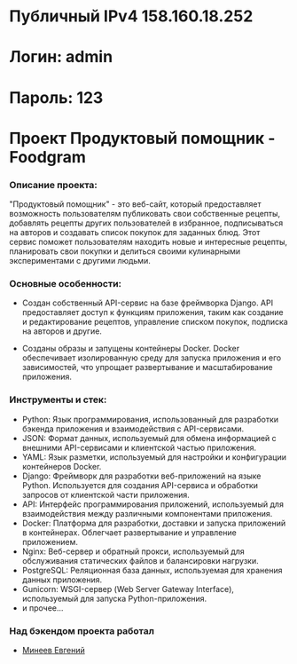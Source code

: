 # Публичный IPv4 158.160.18.252
# Логин: admin    
# Пароль: 123

# Проект Продуктовый помощник - Foodgram
### Описание проекта:

"Продуктовый помощник" - это веб-сайт, который предоставляет возможность пользователям публиковать свои собственные рецепты, добавлять рецепты других пользователей в избранное, подписываться на авторов и создавать список покупок для заданных блюд. Этот сервис поможет пользователям находить новые и интересные рецепты, планировать свои покупки и делиться своими кулинарными экспериментами с другими людьми.

### Основные особенности:

- Создан собственный API-сервис на базе фреймворка Django. API предоставляет доступ к функциям приложения, таким как создание и редактирование рецептов, управление списком покупок, подписка на авторов и другие.

- Созданы образы и запущены контейнеры Docker. Docker обеспечивает изолированную среду для запуска приложения и его зависимостей, что упрощает развертывание и масштабирование приложения.

### Инструменты и стек:

- Python: Язык программирования, использованный для разработки бэкенда приложения и взаимодействия с API-сервисами.
- JSON: Формат данных, используемый для обмена информацией с внешними API-сервисами и клиентской частью приложения.
- YAML: Язык разметки, используемый для настройки и конфигурации контейнеров Docker.
- Django: Фреймворк для разработки веб-приложений на языке Python. Используется для создания API-сервиса и обработки запросов от клиентской части приложения.
- API: Интерфейс программирования приложений, используемый для взаимодействия между различными компонентами приложения.
- Docker: Платформа для разработки, доставки и запуска приложений в контейнерах. Облегчает развертывание и управление приложением.
- Nginx: Веб-сервер и обратный прокси, используемый для обслуживания статических файлов и балансировки нагрузки.
- PostgreSQL: Реляционная база данных, используемая для хранения данных приложения.
- Gunicorn: WSGI-сервер (Web Server Gateway Interface), используемый для запуска Python-приложения.
- и прочее...


### Над бэкендом проекта работал
- [Минеев Евгений](https://github.com/EvgenyMi)
